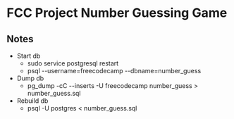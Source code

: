 # FCC Project Number Guessing Game
## Notes
- Start db
    - sudo service postgresql restart
    - psql --username=freecodecamp --dbname=number_guess
- Dump db
    - pg_dump -cC --inserts -U freecodecamp number_guess > number_guess.sql
- Rebuild db
    - psql -U postgres < number_guess.sql
